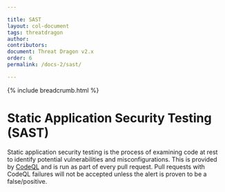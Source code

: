 ```yaml
---

title: SAST
layout: col-document
tags: threatdragon
author:
contributors:
document: Threat Dragon v2.x
order: 6
permalink: /docs-2/sast/

---
```


{% include breadcrumb.html %}
# Static Application Security Testing (SAST)
Static application security testing is the process of examining code at rest to identify potential vulnerabilities and misconfigurations.
This is provided by [CodeQL](https://securitylab.github.com/tools/codeql/) and is run as part of every pull request.
Pull requests with CodeQL failures will not be accepted unless the alert is proven to be a false/positive.
